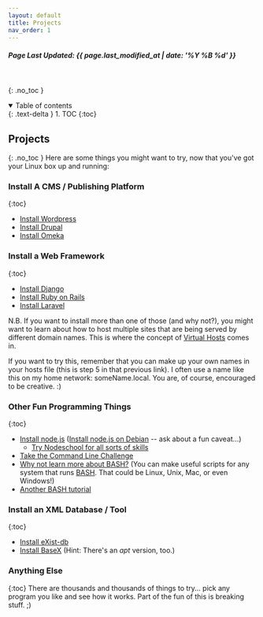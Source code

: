 ```yaml
---
layout: default
title: Projects
nav_order: 1
---
```

<h5>Page Last Updated: {{ page.last_modified_at | date: '%Y %B %d' }}</h5>
<br>

{: .no_toc }
<details open markdown="block">
  <summary>
    Table of contents
  </summary>
  {: .text-delta }
1. TOC
{:toc}
</details>

## Projects
{: .no_toc }
Here are some things you might want to try, now that you've got your Linux box up and running:


### Install A CMS / Publishing Platform
{:toc}
-   [Install Wordpress](https://codex.wordpress.org/Installing_WordPress)
-   [Install Drupal](https://www.drupal.org/docs/8/install)
-   [Install Omeka](https://omeka.org/)


### Install a Web Framework
{:toc}
-   [Install Django](https://www.djangoproject.com/)
-   [Install Ruby on Rails](http://rubyonrails.org/)
-   [Install Laravel](https://laravel.com/)

N.B. If you want to install more than one of those (and why not?), you might want to learn about how to host multiple sites that are being served by different domain names. This is where the concept of [Virtual Hosts](https://www.digitalocean.com/community/tutorials/how-to-set-up-apache-virtual-hosts-on-debian-8) comes in. 

If you want to try this, remember that you can make up your own names in your hosts file (this is step 5 in that previous link). I often use a name like this on my home network: someName.local. You are, of course, encouraged to be creative. :)


### Other Fun Programming Things
{:toc}
-   [Install node.js](https://nodejs.org/en/) ([Install node.js on Debian](https://nodejs.org/en/download/package-manager/#debian-and-ubuntu-based-linux-distributions) -- ask about a fun caveat...)
    -   [Try Nodeschool for all sorts of skills](https://nodeschool.io/#workshopper-list)
-   [Take the Command Line Challenge](https://cmdchallenge.com/)
-   [Why not learn more about BASH?](http://guide.bash.academy/) (You can make useful scripts for any system that runs [BASH](../../Docs/BASH). That could be Linux, Unix, Mac, or even Windows!)
-   [Another BASH tutorial](http://ryanstutorials.net/bash-scripting-tutorial/)


### Install an XML Database / Tool
{:toc}
-   [Install eXist-db](http://exist-db.org/exist/apps/homepage/index.html)
-   [Install BaseX](http://basex.org/products/download/all-downloads/) (Hint: There's an *apt* version, too.)


### Anything Else
{:toc}
There are thousands and thousands of things to try... pick any program you like and see how it works. Part of the fun of this is breaking stuff. ;)